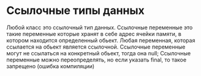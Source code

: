 # Ссылочные типы данных
Любой класс это ссылочный тип данных.
Ссылочные переменные это такие переменные которые хранят в себе адрес ячейки памяти, в котором находится определенный обьект.
Любая переменная, которая ссылается на обьект является ссылочной.
Ссылочные переменные могут не ссылаться на конкретный обьект, тогда она null;
Ссылочные переменные можно переопределять, но если указать final, то такое запрещено (ошибка компиляции)